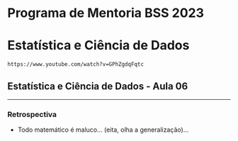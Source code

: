 # Programa de Mentoria BSS 2023
# Estatística e Ciência de Dados

``` https://www.youtube.com/watch?v=GPhZgdqFqtc ```

## Estatística e Ciência de Dados - Aula 06

___

### Retrospectiva

- Todo matemático é maluco... (eita, olha a generalização)...
